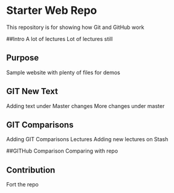 # Starter Web Repo

This repository is for showing how Git and GitHub work

##Intro
A lot of lectures
Lot of lectures still
## Purpose

Sample website with plenty of files for demos

## GIT New Text
Adding text under Master changes
More changes under master

## GIT Comparisons
Adding GIT Comparisons Lectures
Adding new lectures on Stash

##GITHub Comparison
Comparing with repo

## Contribution
Fort the repo
